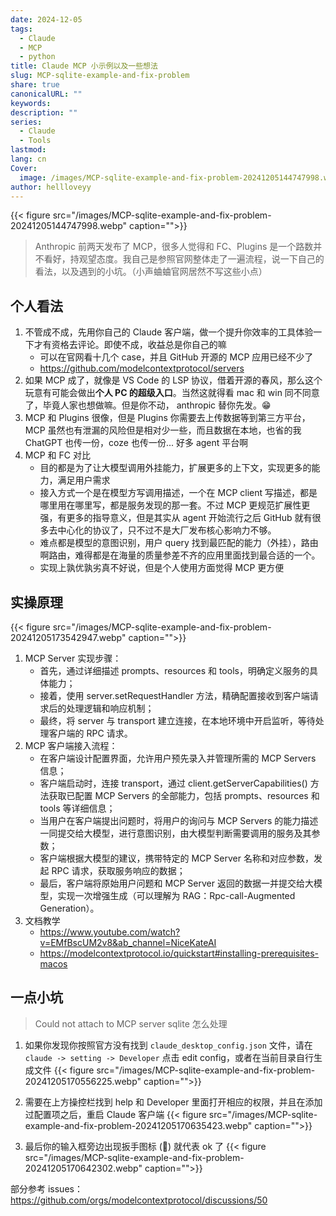 ```yaml
---
date: 2024-12-05
tags:
  - Claude
  - MCP
  - python
title: Claude MCP 小示例以及一些想法
slug: MCP-sqlite-example-and-fix-problem
share: true
canonicalURL: ""
keywords: 
description: ""
series:
  - Claude
  - Tools
lastmod: 
lang: cn
Cover:
  image: /images/MCP-sqlite-example-and-fix-problem-20241205144747998.webp
author: hellloveyy
---
```


{{< figure src="/images/MCP-sqlite-example-and-fix-problem-20241205144747998.webp" caption="">}}


> Anthropic 前两天发布了 MCP，很多人觉得和 FC、Plugins 是一个路数并不看好，持观望态度。我自己是参照官网整体走了一遍流程，说一下自己的看法，以及遇到的小坑。（小声蛐蛐官网居然不写这些小点）

## 个人看法

1. 不管成不成，先用你自己的 Claude 客户端，做一个提升你效率的工具体验一下才有资格去评论。即使不成，收益总是你自己的嘛
	- 可以在官网看十几个 case，并且 GitHub 开源的 MCP 应用已经不少了
	- https://github.com/modelcontextprotocol/servers
2. 如果 MCP 成了，就像是 VS Code 的 LSP 协议，借着开源的春风，那么这个玩意有可能会做出**个人 PC 的超级入口**。当然这就得看 mac 和 win 同不同意了，毕竟人家也想做嘛。但是你不动， anthropic 替你先发。😁
3. MCP 和 Plugins 很像，但是 Plugins 你需要去上传数据等到第三方平台，MCP 虽然也有泄漏的风险但是相对少一些，而且数据在本地，也省的我 ChatGPT 也传一份，coze 也传一份... 好多 agent 平台啊
4. MCP 和 FC 对比
	- 目的都是为了让大模型调用外挂能力，扩展更多的上下文，实现更多的能力，满足用户需求
	- 接入方式一个是在模型方写调用描述，一个在 MCP client 写描述，都是哪里用在哪里写，都是服务发现的那一套。不过 MCP 更规范扩展性更强，有更多的指导意义，但是其实从 agent 开始流行之后 GitHub 就有很多去中心化的协议了，只不过不是大厂发布核心影响力不够。
	- 难点都是模型的意图识别，用户 query 找到最匹配的能力（外挂），路由啊路由，难得都是在海量的质量参差不齐的应用里面找到最合适的一个。
	- 实现上孰优孰劣真不好说，但是个人使用方面觉得 MCP 更方便


## 实操原理

{{< figure src="/images/MCP-sqlite-example-and-fix-problem-20241205173542947.webp" caption="">}}

1. MCP Server 实现步骤：
    - 首先，通过详细描述 prompts、resources 和 tools，明确定义服务的具体能力；
    - 接着，使用 server.setRequestHandler 方法，精确配置接收到客户端请求后的处理逻辑和响应机制；
    - 最终，将 server 与 transport 建立连接，在本地环境中开启监听，等待处理客户端的 RPC 请求。
2. MCP 客户端接入流程：
    - 在客户端设计配置界面，允许用户预先录入并管理所需的 MCP Servers 信息；
    - 客户端启动时，连接 transport，通过 client.getServerCapabilities() 方法获取已配置 MCP Servers 的全部能力，包括 prompts、resources 和 tools 等详细信息；
    - 当用户在客户端提出问题时，将用户的询问与 MCP Servers 的能力描述一同提交给大模型，进行意图识别，由大模型判断需要调用的服务及其参数；
    - 客户端根据大模型的建议，携带特定的 MCP Server 名称和对应参数，发起 RPC 请求，获取服务响应的数据；
    - 最后，客户端将原始用户问题和 MCP Server 返回的数据一并提交给大模型，实现一次增强生成（可以理解为 RAG：Rpc-call-Augmented Generation）。
3. 文档教学
	- https://www.youtube.com/watch?v=EMfBscUM2v8&ab_channel=NiceKateAI
	- https://modelcontextprotocol.io/quickstart#installing-prerequisites-macos

## 一点小坑

> Could not attach to MCP server sqlite 怎么处理

1. 如果你发现你按照官方没有找到 `claude_desktop_config.json` 文件，请在 `claude -> setting -> Developer` 点击 edit config，或者在当前目录自行生成文件
{{< figure src="/images/MCP-sqlite-example-and-fix-problem-20241205170556225.webp" caption="">}}

2. 需要在上方操控栏找到 help 和 Developer 里面打开相应的权限，并且在添加过配置项之后，重启 Claude 客户端
{{< figure src="/images/MCP-sqlite-example-and-fix-problem-20241205170635423.webp" caption="">}}

3. 最后你的输入框旁边出现扳手图标 (🔧) 就代表 ok 了
{{< figure src="/images/MCP-sqlite-example-and-fix-problem-20241205170642302.webp" caption="">}} 

部分参考 issues： https://github.com/orgs/modelcontextprotocol/discussions/50